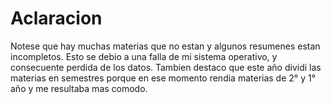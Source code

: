 # Aclaracion
Notese que hay muchas materias que no estan y algunos resumenes estan incompletos. Esto se debio a una falla de mi sistema operativo, y consecuente perdida de los datos. Tambien destaco que este año dividi las materias en semestres porque en ese momento rendia materias de 2° y 1° año y me resultaba mas comodo.